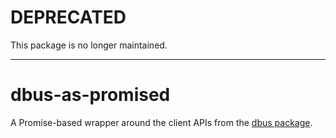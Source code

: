 # DEPRECATED

This package is no longer maintained.

---

# dbus-as-promised

A Promise-based wrapper around the client APIs from the [dbus package](https://www.npmjs.com/package/dbus).
